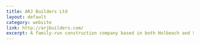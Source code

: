 ```yaml
---
title: ARJ Builders Ltd
layout: default
category: website
link: http://arjbuilders.com/
excerpt: A family-run construction company based in both Holbeach and Stamford Lincolnshire
---
```

